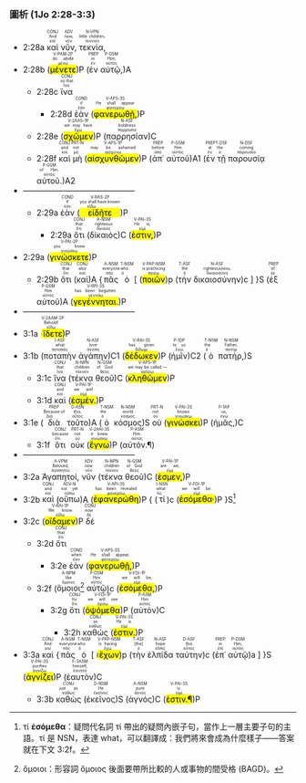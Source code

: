 ### 圖析 (1Jo 2:28-3:3)


- 2:28a <RUBY><ruby><ruby>καὶ<rt>καί</rt></ruby><rt>And</rt></ruby><rt>CONJ</rt></RUBY> <RUBY><ruby><ruby>νῦν,<rt>νῦν</rt></ruby><rt>now,</rt></ruby><rt>ADV</rt></RUBY> <RUBY><ruby><ruby>τεκνία,<rt>τεκνίον</rt></ruby><rt>little children,</rt></ruby><rt>N-VPN</rt></RUBY> 
- 2:28b (<RUBY><ruby><ruby><mark class='verb'>μένετε</mark><rt>μένω</rt></ruby><rt>do abide</rt></ruby><rt>V-PAM-2P</rt></RUBY>)P (<RUBY><ruby><ruby>ἐν<rt>ἐν</rt></ruby><rt>in</rt></ruby><rt>PREP</rt></RUBY> <RUBY><ruby><ruby>αὐτῷ,<rt>αὐτός</rt></ruby><rt>Him,</rt></ruby><rt>P-DSM</rt></RUBY>)A
	- 2:28c <RUBY><ruby><ruby>ἵνα<rt>ἵνα</rt></ruby><rt>so that</rt></ruby><rt>CONJ</rt></RUBY> 
		- 2:28d <RUBY><ruby><ruby>ἐὰν<rt>ἐάν</rt></ruby><rt>if</rt></ruby><rt>COND</rt></RUBY> (<RUBY><ruby><ruby><mark class='verb'>φανερωθῇ,</mark><rt>φανερόω</rt></ruby><rt>He shall appear</rt></ruby><rt>V-APS-3S</rt></RUBY>)P 
	- 2:28e (<RUBY><ruby><ruby><mark class='verb'>σχῶμεν</mark><rt>ἔχω</rt></ruby><rt>we may have</rt></ruby><rt>V-2AAS-1P</rt></RUBY>)P (<RUBY><ruby><ruby>παρρησίαν<rt>παρρησία</rt></ruby><rt>boldness</rt></ruby><rt>N-ASF</rt></RUBY>)C
	- 2:28f <RUBY><ruby><ruby>καὶ<rt>καί</rt></ruby><rt>and</rt></ruby><rt>CONJ</rt></RUBY> <RUBY><ruby><ruby>μὴ<rt>μή</rt></ruby><rt>not</rt></ruby><rt>PRT-N</rt></RUBY> (<RUBY><ruby><ruby><mark class='verb'>αἰσχυνθῶμεν</mark><rt>αἰσχύνω</rt></ruby><rt>may be ashamed</rt></ruby><rt>V-APS-1P</rt></RUBY>)P (<RUBY><ruby><ruby>ἀπ᾽<rt>ἀπό</rt></ruby><rt>before</rt></ruby><rt>PREP</rt></RUBY> <RUBY><ruby><ruby>αὐτοῦ<rt>αὐτός</rt></ruby><rt>Him</rt></ruby><rt>P-GSM</rt></RUBY>)A1 (<RUBY><ruby><ruby>ἐν<rt>ἐν</rt></ruby><rt>at</rt></ruby><rt>PREP</rt></RUBY> <RUBY><ruby><ruby>τῇ<rt>ὁ</rt></ruby><rt>the</rt></ruby><rt>T-DSF</rt></RUBY> <RUBY><ruby><ruby>παρουσίᾳ<rt>παρουσία</rt></ruby><rt>coming</rt></ruby><rt>N-DSF</rt></RUBY> <RUBY><ruby><ruby>αὐτοῦ.<rt>αὐτός</rt></ruby><rt>of Him.</rt></ruby><rt>P-GSM</rt></RUBY>)A2
- ——————————————
	- 2:29a <RUBY><ruby><ruby>ἐὰν<rt>ἐάν</rt></ruby><rt>If</rt></ruby><rt>COND</rt></RUBY> (<RUBY><ruby><ruby><mark class='verb'>εἰδῆτε</mark><rt>εἴδω</rt></ruby><rt>you shall have known</rt></ruby><rt>V-RAS-2P</rt></RUBY>)P 
		- 2:29a <RUBY><ruby><ruby>ὅτι<rt>ὅτι</rt></ruby><rt>that</rt></ruby><rt>CONJ</rt></RUBY> (<RUBY><ruby><ruby>δίκαιός<rt>δίκαιος</rt></ruby><rt>righteous</rt></ruby><rt>A-NSM</rt></RUBY>)C (<RUBY><ruby><ruby><mark class='verb'>ἐστιν,</mark><rt>εἰμί</rt></ruby><rt>He is,</rt></ruby><rt>V-PAI-3S</rt></RUBY>)P 
- 2:29a (<RUBY><ruby><ruby><mark class='verb'>γινώσκετε</mark><rt>γινώσκω</rt></ruby><rt>you know</rt></ruby><rt>V-PAI-2P</rt></RUBY>)P 
	- 2:29b <RUBY><ruby><ruby>ὅτι<rt>ὅτι</rt></ruby><rt>that</rt></ruby><rt>CONJ</rt></RUBY> (<RUBY><ruby><ruby>καὶ<rt>καί</rt></ruby><rt>also</rt></ruby><rt>CONJ</rt></RUBY>)A {<RUBY><ruby><ruby>πᾶς<rt>πᾶς</rt></ruby><rt>everyone</rt></ruby><rt>A-NSM</rt></RUBY> <RUBY><ruby><ruby>ὁ<rt>ὁ</rt></ruby><rt>who</rt></ruby><rt>T-NSM</rt></RUBY> [ (<RUBY><ruby><ruby><mark class='ptc'>ποιῶν</mark><rt>ποιέω</rt></ruby><rt>is practicing</rt></ruby><rt>V-PAP-NSM</rt></RUBY>)p (<RUBY><ruby><ruby>τὴν<rt>ὁ</rt></ruby><rt>the</rt></ruby><rt>T-ASF</rt></RUBY> <RUBY><ruby><ruby>δικαιοσύνην<rt>δικαιοσύνη</rt></ruby><rt>righteousness,</rt></ruby><rt>N-ASF</rt></RUBY>)c ] }S (<RUBY><ruby><ruby>ἐξ<rt>ἐκ</rt></ruby><rt>of</rt></ruby><rt>PREP</rt></RUBY> <RUBY><ruby><ruby>αὐτοῦ<rt>αὐτός</rt></ruby><rt>Him</rt></ruby><rt>P-GSM</rt></RUBY>)A (<RUBY><ruby><ruby><mark class='verb'>γεγέννηται.</mark><rt>γεννάω</rt></ruby><rt>has been begotten.</rt></ruby><rt>V-RPI-3S</rt></RUBY>)P 
- ——————————————
- 3:1a (<RUBY><ruby><ruby><mark class='verb'>ἴδετε</mark><rt>εἴδω</rt></ruby><rt>Behold!</rt></ruby><rt>V-2AAM-2P</rt></RUBY>)P 
- 3:1b (<RUBY><ruby><ruby>ποταπὴν<rt>ποταπός</rt></ruby><rt>what</rt></ruby><rt>I-ASF</rt></RUBY> <RUBY><ruby><ruby>ἀγάπην<rt>ἀγάπη</rt></ruby><rt>love</rt></ruby><rt>N-ASF</rt></RUBY>)C1 (<RUBY><ruby><ruby><mark class='verb'>δέδωκεν</mark><rt>δίδωμι</rt></ruby><rt>has given</rt></ruby><rt>V-RAI-3S</rt></RUBY>)P (<RUBY><ruby><ruby>ἡμῖν<rt>ἐγώ</rt></ruby><rt>to us</rt></ruby><rt>P-1DP</rt></RUBY>)C2 (<RUBY><ruby><ruby>ὁ<rt>ὁ</rt></ruby><rt>the</rt></ruby><rt>T-NSM</rt></RUBY> <RUBY><ruby><ruby>πατήρ,<rt>πατήρ</rt></ruby><rt>Father,</rt></ruby><rt>N-NSM</rt></RUBY>)S 
	- 3:1c <RUBY><ruby><ruby>ἵνα<rt>ἵνα</rt></ruby><rt>that</rt></ruby><rt>CONJ</rt></RUBY> (<RUBY><ruby><ruby>τέκνα<rt>τέκνον</rt></ruby><rt>children</rt></ruby><rt>N-NPN</rt></RUBY> <RUBY><ruby><ruby>θεοῦ<rt>θεός</rt></ruby><rt>of God</rt></ruby><rt>N-GSM</rt></RUBY>)C (<RUBY><ruby><ruby><mark class='verb'>κληθῶμεν</mark><rt>καλέω</rt></ruby><rt>we may be called —</rt></ruby><rt>V-APS-1P</rt></RUBY>)P 
	- 3:1d <RUBY><ruby><ruby>καὶ<rt>καί</rt></ruby><rt>and</rt></ruby><rt>CONJ</rt></RUBY> (<RUBY><ruby><ruby><mark class='verb'>ἐσμέν.</mark><rt>εἰμί</rt></ruby><rt>we are!</rt></ruby><rt>V-PAI-1P</rt></RUBY>)P 
- 3:1e (<RUBY><ruby><ruby>διὰ<rt>διά</rt></ruby><rt>Because of</rt></ruby><rt>PREP</rt></RUBY> <RUBY><ruby><ruby>τοῦτο<rt>οὗτος</rt></ruby><rt>this,</rt></ruby><rt>D-ASN</rt></RUBY>)A (<RUBY><ruby><ruby>ὁ<rt>ὁ</rt></ruby><rt>the</rt></ruby><rt>T-NSM</rt></RUBY> <RUBY><ruby><ruby>κόσμος<rt>κόσμος</rt></ruby><rt>world</rt></ruby><rt>N-NSM</rt></RUBY>)S <RUBY><ruby><ruby>οὐ<rt>οὐ</rt></ruby><rt>not</rt></ruby><rt>PRT-N</rt></RUBY> (<RUBY><ruby><ruby><mark class='verb'>γινώσκει</mark><rt>γινώσκω</rt></ruby><rt>knows</rt></ruby><rt>V-PAI-3S</rt></RUBY>)P (<RUBY><ruby><ruby>ἡμᾶς,<rt>ἐγώ</rt></ruby><rt>us,</rt></ruby><rt>P-1AP</rt></RUBY>)C
	- 3:1f <RUBY><ruby><ruby>ὅτι<rt>ὅτι</rt></ruby><rt>because</rt></ruby><rt>CONJ</rt></RUBY> <RUBY><ruby><ruby>οὐκ<rt>οὐ</rt></ruby><rt>not</rt></ruby><rt>PRT-N</rt></RUBY> (<RUBY><ruby><ruby><mark class='verb'>ἔγνω</mark><rt>γινώσκω</rt></ruby><rt>it knew</rt></ruby><rt>V-2AAI-3S</rt></RUBY>)P (<RUBY><ruby><ruby>αὐτόν.¶<rt>αὐτός</rt></ruby><rt>Him.</rt></ruby><rt>P-ASM</rt></RUBY>)
- ——————————————
- 3:2a <RUBY><ruby><ruby>Ἀγαπητοί,<rt>ἀγαπητός</rt></ruby><rt>Beloved,</rt></ruby><rt>A-VPM</rt></RUBY> <RUBY><ruby><ruby>νῦν<rt>νῦν</rt></ruby><rt>now</rt></ruby><rt>ADV</rt></RUBY> (<RUBY><ruby><ruby>τέκνα<rt>τέκνον</rt></ruby><rt>children</rt></ruby><rt>N-NPN</rt></RUBY> <RUBY><ruby><ruby>θεοῦ<rt>θεός</rt></ruby><rt>of God</rt></ruby><rt>N-GSM</rt></RUBY>)C (<RUBY><ruby><ruby><mark class='verb'>ἐσμεν,</mark><rt>εἰμί</rt></ruby><rt>are we,</rt></ruby><rt>V-PAI-1P</rt></RUBY>)P 
- 3:2b <RUBY><ruby><ruby>καὶ<rt>καί</rt></ruby><rt>and</rt></ruby><rt>CONJ</rt></RUBY> (<RUBY><ruby><ruby>οὔπω<rt>οὔπω</rt></ruby><rt>not yet</rt></ruby><rt>ADV-N</rt></RUBY>)A (<RUBY><ruby><ruby><mark class='verb'>ἐφανερώθη</mark><rt>φανερόω</rt></ruby><rt>has been revealed</rt></ruby><rt>V-API-3S</rt></RUBY>)P { (<RUBY><ruby><ruby>τί<rt>τίς</rt></ruby><rt>what</rt></ruby><rt>I-NSN</rt></RUBY>)c (<RUBY><ruby><ruby><mark class='verb'>ἐσόμεθα·</mark><rt>εἰμί</rt></ruby><rt>we will be.</rt></ruby><rt>V-FDI-1P</rt></RUBY>)P }S[^1]
- 3:2c (<RUBY><ruby><ruby><mark class='verb'>οἴδαμεν</mark><rt>εἴδω</rt></ruby><rt>We know</rt></ruby><rt>V-RAI-1P</rt></RUBY>)P <RUBY><ruby><ruby>δὲ<rt>δέ</rt></ruby><rt>now</rt></ruby><rt>CONJ</rt></RUBY> 
	- 3:2d <RUBY><ruby><ruby>ὅτι<rt>ὅτι</rt></ruby><rt>that</rt></ruby><rt>CONJ</rt></RUBY> 
		- 3:2e <RUBY><ruby><ruby>ἐὰν<rt>ἐάν</rt></ruby><rt>when</rt></ruby><rt>COND</rt></RUBY> (<RUBY><ruby><ruby><mark class='verb'>φανερωθῇ,</mark><rt>φανερόω</rt></ruby><rt>He shall appear,</rt></ruby><rt>V-APS-3S</rt></RUBY>)P 
	- 3:2f (<RUBY><ruby><ruby>ὅμοιοι<rt>ὅμοιος</rt></ruby><rt>like</rt></ruby><rt>A-NPM</rt></RUBY>[^2] <RUBY><ruby><ruby>αὐτῷ<rt>αὐτός</rt></ruby><rt>Him</rt></ruby><rt>P-DSM</rt></RUBY>)c (<RUBY><ruby><ruby><mark class='verb'>ἐσόμεθα,</mark><rt>εἰμί</rt></ruby><rt>we will be,</rt></ruby><rt>V-FDI-1P</rt></RUBY>)P 
		- 3:2g <RUBY><ruby><ruby>ὅτι<rt>ὅτι</rt></ruby><rt>for</rt></ruby><rt>CONJ</rt></RUBY> (<RUBY><ruby><ruby><mark class='verb'>ὀψόμεθα</mark><rt>ὁράω</rt></ruby><rt>we will see</rt></ruby><rt>V-FDI-1P</rt></RUBY>)P (<RUBY><ruby><ruby>αὐτὸν<rt>αὐτός</rt></ruby><rt>Him</rt></ruby><rt>P-ASM</rt></RUBY>)C
			- 3:2h <RUBY><ruby><ruby>καθώς<rt>καθώς</rt></ruby><rt>as</rt></ruby><rt>CONJ</rt></RUBY> (<RUBY><ruby><ruby><mark class='verb'>ἐστιν.</mark><rt>εἰμί</rt></ruby><rt>He is.</rt></ruby><rt>V-PAI-3S</rt></RUBY>)P 
- 3:3a <RUBY><ruby><ruby>καὶ<rt>καί</rt></ruby><rt>And</rt></ruby><rt>CONJ</rt></RUBY> {<RUBY><ruby><ruby>πᾶς<rt>πᾶς</rt></ruby><rt>everyone</rt></ruby><rt>A-NSM</rt></RUBY> <RUBY><ruby><ruby>ὁ<rt>ὁ</rt></ruby><rt>who</rt></ruby><rt>T-NSM</rt></RUBY> [ (<RUBY><ruby><ruby><mark class='ptc'>ἔχων</mark><rt>ἔχω</rt></ruby><rt>is having</rt></ruby><rt>V-PAP-NSM</rt></RUBY>)p (<RUBY><ruby><ruby>τὴν<rt>ὁ</rt></ruby><rt>[the]</rt></ruby><rt>T-ASF</rt></RUBY> <RUBY><ruby><ruby>ἐλπίδα<rt>ἐλπίς</rt></ruby><rt>hope</rt></ruby><rt>N-ASF</rt></RUBY> <RUBY><ruby><ruby>ταύτην<rt>οὗτος</rt></ruby><rt>this</rt></ruby><rt>D-ASF</rt></RUBY>)c (<RUBY><ruby><ruby>ἐπ᾽<rt>ἐπί</rt></ruby><rt>in</rt></ruby><rt>PREP</rt></RUBY> <RUBY><ruby><ruby>αὐτῷ<rt>αὐτός</rt></ruby><rt>Him,</rt></ruby><rt>P-DSM</rt></RUBY>)a ] }S (<RUBY><ruby><ruby><mark class='verb'>ἁγνίζει</mark><rt>ἁγνίζω</rt></ruby><rt>purifies</rt></ruby><rt>V-PAI-3S</rt></RUBY>)P (<RUBY><ruby><ruby>ἑαυτὸν<rt>ἑαυτοῦ</rt></ruby><rt>himself,</rt></ruby><rt>F-3ASM</rt></RUBY>)C 
	- 3:3b <RUBY><ruby><ruby>καθὼς<rt>καθώς</rt></ruby><rt>just as</rt></ruby><rt>CONJ</rt></RUBY> (<RUBY><ruby><ruby>ἐκεῖνος<rt>ἐκεῖνος</rt></ruby><rt>He</rt></ruby><rt>D-NSM</rt></RUBY>)S (<RUBY><ruby><ruby>ἁγνός<rt>ἁγνός</rt></ruby><rt>pure</rt></ruby><rt>A-NSM</rt></RUBY>)C (<RUBY><ruby><ruby><mark class='verb'>ἐστιν.¶</mark><rt>εἰμί</rt></ruby><rt>is.</rt></ruby><rt>V-PAI-3S</rt></RUBY>)P 

[^1]: τί **ἐσόμεθα**：疑問代名詞 τί 帶出的疑問內嵌子句，當作上一層主要子句的主語。τί 是 NSN，表達 what，可以翻譯成：我們將來會成為什麼樣子——答案就在下文 3:2f。
[^2]: ὅμοιοι：形容詞 ὅμοιος 後面要帶所比較的人或事物的間受格 (BAGD)。